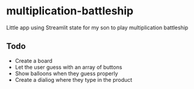 # multiplication-battleship

Little app using Streamlit state for my son to play multiplication battleship

## Todo

- Create a board
- Let the user guess with an array of buttons
- Show balloons when they guess properly
- Create a dialiog where they type in the product 
